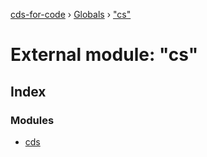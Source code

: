 [cds-for-code](../README.md) › [Globals](../globals.md) › ["cs"](_cs_.md)

# External module: "cs"

## Index

### Modules

* [cds](_cs_.cds.md)
